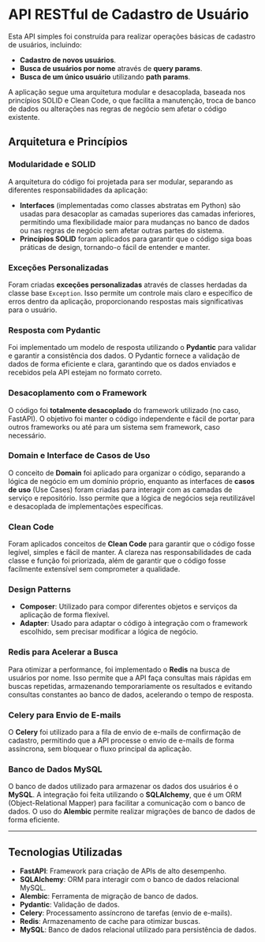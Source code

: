 # API RESTful de Cadastro de Usuário

Esta API simples foi construída para realizar operações básicas de cadastro de usuários, incluindo:
- **Cadastro de novos usuários**.
- **Busca de usuários por nome** através de **query params**.
- **Busca de um único usuário** utilizando **path params**.

A aplicação segue uma arquitetura modular e desacoplada, baseada nos princípios SOLID e Clean Code, o que facilita a manutenção, troca de banco de dados ou alterações nas regras de negócio sem afetar o código existente.

## Arquitetura e Princípios

### Modularidade e SOLID
A arquitetura do código foi projetada para ser modular, separando as diferentes responsabilidades da aplicação:
- **Interfaces** (implementadas como classes abstratas em Python) são usadas para desacoplar as camadas superiores das camadas inferiores, permitindo uma flexibilidade maior para mudanças no banco de dados ou nas regras de negócio sem afetar outras partes do sistema.
- **Princípios SOLID** foram aplicados para garantir que o código siga boas práticas de design, tornando-o fácil de entender e manter.

### Exceções Personalizadas
Foram criadas **exceções personalizadas** através de classes herdadas da classe base `Exception`. Isso permite um controle mais claro e específico de erros dentro da aplicação, proporcionando respostas mais significativas para o usuário.

### Resposta com Pydantic
Foi implementado um modelo de resposta utilizando o **Pydantic** para validar e garantir a consistência dos dados. O Pydantic fornece a validação de dados de forma eficiente e clara, garantindo que os dados enviados e recebidos pela API estejam no formato correto.

### Desacoplamento com o Framework
O código foi **totalmente desacoplado** do framework utilizado (no caso, FastAPI). O objetivo foi manter o código independente e fácil de portar para outros frameworks ou até para um sistema sem framework, caso necessário.

### Domain e Interface de Casos de Uso
O conceito de **Domain** foi aplicado para organizar o código, separando a lógica de negócio em um domínio próprio, enquanto as interfaces de **casos de uso** (Use Cases) foram criadas para interagir com as camadas de serviço e repositório. Isso permite que a lógica de negócios seja reutilizável e desacoplada de implementações específicas.

### Clean Code
Foram aplicados conceitos de **Clean Code** para garantir que o código fosse legível, simples e fácil de manter. A clareza nas responsabilidades de cada classe e função foi priorizada, além de garantir que o código fosse facilmente extensível sem comprometer a qualidade.

### Design Patterns
- **Composer**: Utilizado para compor diferentes objetos e serviços da aplicação de forma flexível.
- **Adapter**: Usado para adaptar o código à integração com o framework escolhido, sem precisar modificar a lógica de negócio.

### Redis para Acelerar a Busca
Para otimizar a performance, foi implementado o **Redis** na busca de usuários por nome. Isso permite que a API faça consultas mais rápidas em buscas repetidas, armazenando temporariamente os resultados e evitando consultas constantes ao banco de dados, acelerando o tempo de resposta.

### Celery para Envio de E-mails
O **Celery** foi utilizado para a fila de envio de e-mails de confirmação de cadastro, permitindo que a API processe o envio de e-mails de forma assíncrona, sem bloquear o fluxo principal da aplicação.

### Banco de Dados MySQL
O banco de dados utilizado para armazenar os dados dos usuários é o **MySQL**. A integração foi feita utilizando o **SQLAlchemy**, que é um ORM (Object-Relational Mapper) para facilitar a comunicação com o banco de dados. O uso do **Alembic** permite realizar migrações de banco de dados de forma eficiente.

---

## Tecnologias Utilizadas
- **FastAPI**: Framework para criação de APIs de alto desempenho.
- **SQLAlchemy**: ORM para interagir com o banco de dados relacional MySQL.
- **Alembic**: Ferramenta de migração de banco de dados.
- **Pydantic**: Validação de dados.
- **Celery**: Processamento assíncrono de tarefas (envio de e-mails).
- **Redis**: Armazenamento de cache para otimizar buscas.
- **MySQL**: Banco de dados relacional utilizado para persistência de dados.
